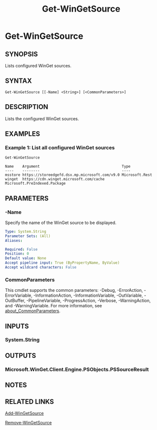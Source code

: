 ﻿---
external help file: Microsoft.WinGet.Client.Cmdlets.dll-Help.xml
Module Name: Microsoft.WinGet.Client
ms.date: 08/01/2024
online version:
schema: 2.0.0
title: Get-WinGetSource
---

# Get-WinGetSource

## SYNOPSIS
Lists configured WinGet sources.

## SYNTAX

```
Get-WinGetSource [[-Name] <String>] [<CommonParameters>]
```

## DESCRIPTION

Lists the configured WinGet sources.

## EXAMPLES

### Example 1: List all configured WinGet sources

```powershell
Get-WinGetSource
```

```Output
Name    Argument                                      Type
----    --------                                      ----
msstore https://storeedgefd.dsx.mp.microsoft.com/v9.0 Microsoft.Rest
winget  https://cdn.winget.microsoft.com/cache        Microsoft.PreIndexed.Package
```

## PARAMETERS

### -Name

Specify the name of the WinGet source to be displayed.

```yaml
Type: System.String
Parameter Sets: (All)
Aliases:

Required: False
Position: 0
Default value: None
Accept pipeline input: True (ByPropertyName, ByValue)
Accept wildcard characters: False
```

### CommonParameters

This cmdlet supports the common parameters: -Debug, -ErrorAction, -ErrorVariable,
-InformationAction, -InformationVariable, -OutVariable, -OutBuffer, -PipelineVariable,
-ProgressAction, -Verbose, -WarningAction, and -WarningVariable. For more information, see
[about_CommonParameters](http://go.microsoft.com/fwlink/?LinkID=113216).

## INPUTS

### System.String

## OUTPUTS

### Microsoft.WinGet.Client.Engine.PSObjects.PSSourceResult

## NOTES

## RELATED LINKS

[Add-WinGetSource](Add-WinGetSource.md)

[Remove-WinGetSource](Remove-WinGetSource.md)
